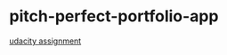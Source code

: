 # pitch-perfect-portfolio-app
[udacity assignment](https://classroom.udacity.com/nanodegrees/nd003/parts/0031345401/project)
